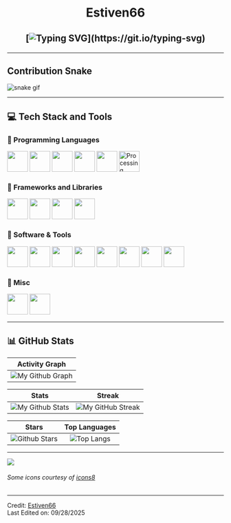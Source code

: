 <h1 align="center">
Estiven66
</h1>

<h2 align="center">
    
[![Typing SVG](https://readme-typing-svg.herokuapp.com?duration=3000&center=true&width=500&lines=Welcome+to+my+GitHub!;I'm+Estiven66.;Full-Stack+Developer+%26+Tech+Enthusiast.;Always+expanding+my+tech+stack!)](https://git.io/typing-svg)

</h2>

---

## Contribution Snake
![snake gif](https://github.com/null3000/null3000/blob/output/github-contribution-grid-snake.svg)

---

## 💻 Tech Stack and Tools

### 🔹 Programming Languages
<p>
<img width ='48px' src ='https://raw.githubusercontent.com/rahulbanerjee26/githubAboutMeGenerator/main/icons/html.svg'>
<img width ='48px' src ='https://raw.githubusercontent.com/rahulbanerjee26/githubAboutMeGenerator/main/icons/css.svg'>
<img width ='48px' src ='https://user-images.githubusercontent.com/76852813/172720095-d75caaaa-c8b8-497e-a1bf-54720da5f9ed.svg'>
<img width ='48px' src ='https://user-images.githubusercontent.com/76852813/172716937-4574740e-2d2e-4326-af3b-4a42bad058c1.svg'>
<img width ='48px' src ='https://user-images.githubusercontent.com/76852813/172720089-5ce0ea22-01c9-4444-8e70-a81501452b13.svg'>
<img width="48" alt="Processing 2021 logo" src="https://upload.wikimedia.org/wikipedia/commons/c/cb/Processing_2021_logo.svg">
</p>

### 🔹 Frameworks and Libraries
<p>
<img width='48px' src='https://user-images.githubusercontent.com/76852813/172721192-a712983a-47d4-41a5-a1ed-abf4113cff93.png'>
<img width='48px' src='https://user-images.githubusercontent.com/76852813/172721798-883b2b27-ef7b-42d4-a492-6c6cb6cb4ffe.svg'>
<img width='48px' src='https://user-images.githubusercontent.com/76852813/172723432-50ba3455-48c4-4afd-8326-1ddf54c39833.png'>
<img width='48px' src='https://user-images.githubusercontent.com/76852813/172723444-1c9a926d-802f-4ebe-aab6-bd6a117c6eba.png'>
</p>

### 🔹 Software & Tools
<p>
<img width='48px' src='https://user-images.githubusercontent.com/76852813/172722126-2495793f-c4f3-43cc-bfb2-14e1d6f4d3a2.svg'>
<img width='48px' src='https://user-images.githubusercontent.com/76852813/172732353-d8b662eb-8f1c-453a-82f4-00132b440aaa.svg'>
<img width='48px' src='https://user-images.githubusercontent.com/76852813/172722224-2df3bb34-d501-4daf-aa6d-af8c18335202.svg'>
<img width='48px' src='https://user-images.githubusercontent.com/76852813/172722267-f6f30163-ec39-4d98-a106-7c91394f4c44.svg'>
<img width='48px' src='https://user-images.githubusercontent.com/76852813/172722695-28a7df43-15fc-4816-b879-630bd4007526.svg'>
<img width='48px' src='https://user-images.githubusercontent.com/76852813/172722742-4c84455a-830a-4f69-8dcd-ac9437e52251.svg'>
<img width='48px' src='https://user-images.githubusercontent.com/76852813/172722286-8f3ffc2b-593a-4670-9e9f-c77154f6763c.svg'>
<img width='48px' src='https://user-images.githubusercontent.com/76852813/172722833-c1dafe34-7340-4220-a115-81dce56b1746.svg'>
</p>

### 🔹 Misc
<p>
<img width='48px' src='https://user-images.githubusercontent.com/76852813/172721998-708f82d2-e288-462e-a2fd-2ee471036151.svg'>
<img width='48px' src='https://user-images.githubusercontent.com/76852813/172732112-5119f3f5-16f0-4ddb-aa32-1926cb9f56a8.svg'>
</p>

---

## 📊 GitHub Stats

| Activity Graph |
|:--------------:|
| ![My Github Graph](https://github-readme-activity-graph.vercel.app/graph?username=estiven66&theme=react-dark&hide_border=true&area=true) |

| Stats | Streak |
|:-----:|:------:|
| ![My Github Stats](https://github-readme-stats.vercel.app/api?username=estiven66&show_icons=true&theme=algolia) | ![My GitHub Streak](https://github-readme-streak-stats.herokuapp.com/?user=estiven66&theme=algolia) |

| Stars | Top Languages |
|:-----:|:--------------:|
| ![Github Stars](https://github-readme-stats.vercel.app/api?username=estiven66&show_icons=true&locale=en&count_private=true&hide_rank=true&custom_title=My%20GitHub%20Stats&disable_animations=false&theme=algolia) | ![Top Langs](https://github-readme-stats.vercel.app/api/top-langs/?username=estiven66&langs_count=8&theme=algolia) |

---

![](https://komarev.com/ghpvc/?username=estiven66&style=flat-square)

###### Some icons courtesy of [icons8](https://icons8.com/)

------
Credit: [Estiven66](https://github.com/estiven66)  
Last Edited on: 09/28/2025
